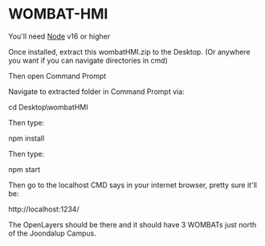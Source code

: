 # WOMBAT-HMI

You'll need [Node](https://nodejs.org/) v16 or higher

Once installed, extract this wombatHMI.zip to the Desktop. (Or anywhere you want if you can navigate directories in cmd)

Then open Command Prompt

Navigate to extracted folder in Command Prompt via:

cd Desktop\wombatHMI

Then type:

npm install

Then type:

npm start

Then go to the localhost CMD says in your internet browser, pretty sure it'll be:

http://localhost:1234/

The OpenLayers should be there and it should have 3 WOMBATs just north of the Joondalup Campus.
